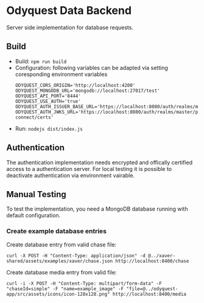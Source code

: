 # Odyquest Data Backend

Server side implementation for database requests.

## Build

* Build: `npm run build`
* Configuration: following variables can be adapted via setting coresponding environment variables
  ```
  ODYQUEST_CORS_ORIGIN='http://localhost:4200'
  ODYQUEST_MONGODB_URL='mongodb://localhost:27017/test'
  ODYQUEST_API_PORT='8444'
  ODYQUEST_USE_AUTH='true'
  ODYQUEST_AUTH_ISSUER_BASE_URL='https://localhost:8080/auth/realms/master'
  ODYQUEST_AUTH_JWKS_URL='https://localhost:8080/auth/realms/master/protocol/openid-connect/certs'
  ```
* Run: `nodejs dist/index.js`

## Authentication

The authentication implementation needs encrypted and offically certified access to a authentication server. For local
testing it is possible to deactivate authentication via environment vairable.

## Manual Testing

To test the implementation, you need a MongoDB database running with default configuration.

### Create example database entries

Create database entry from valid chase file:
```
curl -X POST -H "Content-Type: application/json" -d @../xaver-shared/assets/examples/xaver/chase.json http://localhost:8400/chase
```

Create database media entry from valid file:
```
curl -i -X POST -H "Content-Type: multipart/form-data" -F "chaseId=simple" -F "name=example_image" -F "file=@../odyquest-app/src/assets/icons/icon-128x128.png" http://localhost:8400/media
```

